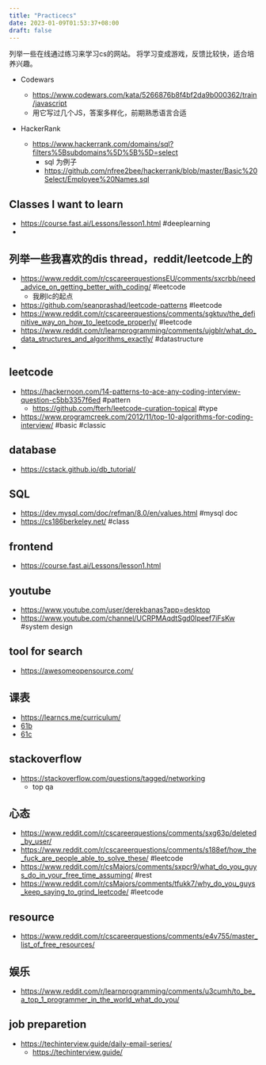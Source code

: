 ```yaml
---
title: "Practicecs"
date: 2023-01-09T01:53:37+08:00
draft: false
---
```


列举一些在线通过练习来学习cs的网站。
将学习变成游戏，反馈比较快，适合培养兴趣。

- Codewars
  - https://www.codewars.com/kata/5266876b8f4bf2da9b000362/train/javascript
  - 用它写过几个JS，答案多样化，前期熟悉语言合适

- HackerRank
  - https://www.hackerrank.com/domains/sql?filters%5Bsubdomains%5D%5B%5D=select
    - sql 为例子
    - https://github.com/nfree2bee/hackerrank/blob/master/Basic%20Select/Employee%20Names.sql

## Classes I want to learn

- https://course.fast.ai/Lessons/lesson1.html #deeplearning
- 
## 列举一些我喜欢的dis thread，reddit/leetcode上的

- https://www.reddit.com/r/cscareerquestionsEU/comments/sxcrbb/need_advice_on_getting_better_with_coding/ #leetcode
  - 我刷lc的起点
- https://github.com/seanprashad/leetcode-patterns #leetcode
- https://www.reddit.com/r/cscareerquestions/comments/sgktuv/the_definitive_way_on_how_to_leetcode_properly/ #leetcode
- https://www.reddit.com/r/learnprogramming/comments/ujgblr/what_do_data_structures_and_algorithms_exactly/ #datastructure
- 

## leetcode

- https://hackernoon.com/14-patterns-to-ace-any-coding-interview-question-c5bb3357f6ed #pattern
  - https://github.com/fterh/leetcode-curation-topical #type
- https://www.programcreek.com/2012/11/top-10-algorithms-for-coding-interview/ #basic #classic
## database

- https://cstack.github.io/db_tutorial/

## SQL

- https://dev.mysql.com/doc/refman/8.0/en/values.html #mysql doc
- https://cs186berkeley.net/ #class

## frontend

- https://course.fast.ai/Lessons/lesson1.html

## youtube

- https://www.youtube.com/user/derekbanas?app=desktop
- https://www.youtube.com/channel/UCRPMAqdtSgd0Ipeef7iFsKw #system design
## tool for search 

- https://awesomeopensource.com/

## 课表

- https://learncs.me/curriculum/
- [61b](https://learncs.me/ucb/cs61b)
- [61c](https://learncs.me/ucb/cs61c)


## stackoverflow

- https://stackoverflow.com/questions/tagged/networking
  - top qa


## 心态

- https://www.reddit.com/r/cscareerquestions/comments/sxg63p/deleted_by_user/
- https://www.reddit.com/r/cscareerquestions/comments/s188ef/how_the_fuck_are_people_able_to_solve_these/ #leetcode
- https://www.reddit.com/r/csMajors/comments/sxpcr9/what_do_you_guys_do_in_your_free_time_assuming/ #rest
- https://www.reddit.com/r/csMajors/comments/tfukk7/why_do_you_guys_keep_saying_to_grind_leetcode/ #leetcode

## resource

- https://www.reddit.com/r/cscareerquestions/comments/e4v755/master_list_of_free_resources/


## 娱乐

- https://www.reddit.com/r/learnprogramming/comments/u3cumh/to_be_a_top_1_programmer_in_the_world_what_do_you/

## job preparetion
- https://techinterview.guide/daily-email-series/
  - https://techinterview.guide/